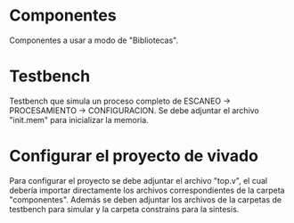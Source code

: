 # Componentes

Componentes a usar a modo de "Bibliotecas".

# Testbench

Testbench que simula un proceso completo de ESCANEO -> PROCESAMIENTO -> CONFIGURACION. Se debe adjuntar el archivo "init.mem" para inicializar la memoria.

# Configurar el proyecto de vivado

Para configurar el proyecto se debe adjuntar el archivo "top.v", el cual debería importar directamente los archivos correspondientes de la carpeta "componentes". Además se deben adjuntar los archivos de la carpetas de testbench para simular y la carpeta constrains para la sintesis.
